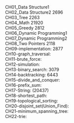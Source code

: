 CH01_Data Structure1  <br>
CH02_Data Structure2 2696 <br>
CH03_Tree 2263 <br>
CH04_Math 21920 <br>
CH05_Greedy 2812 <br>
CH06_Dynamic Programming1 <br>
CH07_Dynamic Programming2 <br>
CH08_Two Pointers 2118 <br>
CH09-implementation: 2877 <br>
CH10-graph_traversal: <br>
CH11-brute_force:  <br>
CH12-simulation:  <br> 
CH13-binary_search: 3079 <br>
CH14-backtracking: 6443 <br>
CH15-divide_and_conquer: <br>
CH16-prefix_sum: <br>
CH17-String: (20437) <br>
CH18-shortest_path: <br>
CH19-topological_sorting:<br>
CH20-disjoint_set(Union_Find): <br>
CH21-minimum_spanning_tree:  <br>
CH22-trie: <br>



